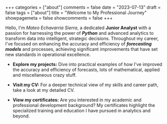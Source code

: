 +++
categories = ["about"]
comments = false
date = "2023-07-13"
draft = false
tags = ["about"]
title = "Welcome to My Professional Journey"
showpagemeta = false
showcomments = false
+++

Hello, I'm *Mateo Echavarria Sierra*, a dedicated **Junior Analyst** with a passion for harnessing the power of ***Python*** and advanced analytics to transform data into intelligent, strategic decisions. Throughout my career, I've focused on enhancing the accuracy and efficiency of ***forecasting models*** and processes, achieving significant improvements that have set new standards in operational excellence.

- **Explore my projects:** Dive into practical examples of how I've improved the accuracy and efficiency of forecasts, lots of mathematical, applied and miscellaneous crazy stuff.

- **Visit my CV:** For a deeper technical view of my skills and career path, take a look at my detailed CV.

- **View my certificates:** Are you interested in my academic and professional development background? My certificates highlight the specialized training and education I have pursued in analytics and beyond.